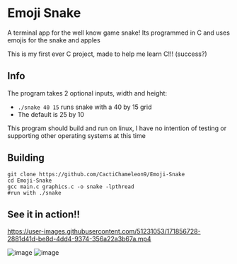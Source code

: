 # Emoji Snake
A terminal app for the well know game snake! Its programmed in C and uses emojis for the snake and apples

This is my first ever C project, made to help me learn C!!! (success?)


## Info
The program takes 2 optional inputs, width and height:
- `./snake 40 15` runs snake with a 40 by 15 grid
- The default is 25 by 10

This program should build and run on linux, I have no intention of testing or supporting other operating systems at this time


## Building
```
git clone https://github.com/CactiChameleon9/Emoji-Snake
cd Emoji-Snake
gcc main.c graphics.c -o snake -lpthread
#run with ./snake
```


## See it in action!!
https://user-images.githubusercontent.com/51231053/171856728-2881d41d-be8d-4dd4-9374-356a22a3b67a.mp4

![image](https://user-images.githubusercontent.com/51231053/171856934-001284ac-5d17-4f79-95e0-bf583e0b5476.png)
![image](https://user-images.githubusercontent.com/51231053/171857334-93a266b0-856b-4929-bec1-1b342ec92ba9.png)
